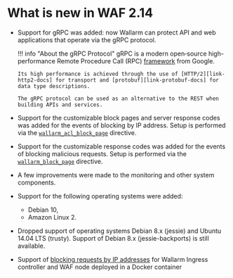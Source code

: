 #   What is new in WAF 2.14

[link-grpc-docs]:       https://grpc.io/
[link-http2-docs]:      https://developers.google.com/web/fundamentals/performance/http2
[link-protobuf-docs]:   https://developers.google.com/protocol-buffers/

*   Support for gRPC was added: now Wallarm can protect API and web applications that operate via the gRPC protocol.

    
    !!! info "About the gRPC Protocol"
        gRPC is a modern open‑source high-performance Remote Procedure Call (RPC) [framework][link-grpc-docs] from Google.
        
        Its high performance is achieved through the use of [HTTP/2][link-http2-docs] for transport and [protobuf][link-protobuf-docs] for data type descriptions.
        
        The gRPC protocol can be used as an alternative to the REST when building APIs and services. 
    

*   Support for the customizable block pages and server response codes was added for the events of blocking by IP address. Setup is performed via the [`wallarm_acl_block_page`](../admin-en/configure-parameters-en.md#wallarm_acl_block_page) directive.

*   Support for the customizable response codes was added for the events of blocking malicious requests. Setup is performed via the [`wallarm_block_page`](../admin-en/configure-parameters-en.md#wallarm_block_page) directive.

*   A few improvements were made to the monitoring and other system components.

*   Support for the following operating systems were added:
    *   Debian 10,
    *   Amazon Linux 2.
* Dropped support of operating systems Debian 8.x (jessie) and Ubuntu 14.04 LTS (trusty). Support of Debian 8.x (jessie-backports) is still available.
*   Support of [blocking requests by IP addresses](../admin-en/configure-ip-blocking-en.md) for Wallarm Ingress controller and WAF node deployed in a Docker container
